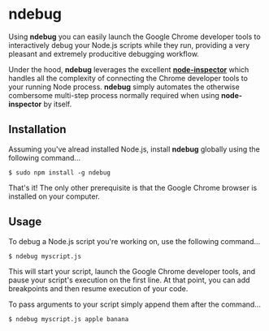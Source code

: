 # ndebug

Using **ndebug** you can easily launch the Google Chrome developer tools to interactively debug your Node.js scripts while they run, providing a very pleasant and extremely producitive debugging workflow.

Under the hood, **ndebug** leverages the excellent [**node-inspector**](https://npmjs.org/package/node-inspector) which handles all the complexity of connecting the Chrome developer tools to your running Node process. **ndebug** simply automates the otherwise combersome multi-step process normally required when using **node-inspector** by itself.

## Installation

Assuming you've alread installed Node.js, install **ndebug** globally using the following command...

    $ sudo npm install -g ndebug

That's it! The only other prerequisite is that the Google Chrome browser is installed on your computer.


## Usage

To debug a Node.js script you're working on, use the following command...

    $ ndebug myscript.js

This will start your script, launch the Google Chrome developer tools, and pause your script's execution on the first line. At that point, you can add breakpoints and then resume execution of your code.

To pass arguments to your script simply append them after the command...

    $ ndebug myscript.js apple banana


